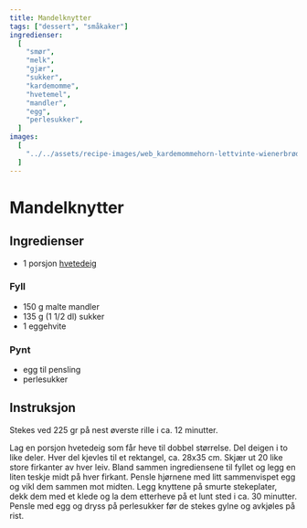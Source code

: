 ```yaml
---
title: Mandelknytter
tags: ["dessert", "småkaker"]
ingredienser:
  [
    "smør",
    "melk",
    "gjær",
    "sukker",
    "kardemomme",
    "hvetemel",
    "mandler",
    "egg",
    "perlesukker",
  ]
images:
  [
    "../../assets/recipe-images/web_kardemommehorn-lettvinte-wienerbrød-mandelknytter.jpg",
  ]
---
```


# Mandelknytter

## Ingredienser

- 1 porsjon [hvetedeig](./hvetedeig)

### Fyll

- 150 g malte mandler
- 135 g (1 1/2 dl) sukker
- 1 eggehvite

### Pynt

- egg til pensling
- perlesukker

## Instruksjon

Stekes ved 225 gr på nest øverste rille i ca. 12 minutter.

Lag en porsjon hvetedeig som får heve til dobbel størrelse. Del deigen i to like deler. Hver del kjevles til et rektangel, ca. 28x35 cm. Skjær ut 20 like store firkanter av hver leiv. Bland sammen ingrediensene til fyllet og legg en liten teskje midt på hver firkant. Pensle hjørnene med litt sammenvispet egg og vikl dem sammen mot midten. Legg knyttene på smurte stekeplater, dekk dem med et klede og la dem etterheve på et lunt sted i ca. 30 minutter. Pensle med egg og dryss på perlesukker før de stekes gylne og avkjøles på rist.
